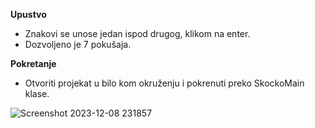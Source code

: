 **Upustvo**

- Znakovi se unose jedan ispod drugog, klikom na enter.
- Dozvoljeno je 7 pokušaja.

**Pokretanje**

- Otvoriti projekat u bilo kom okruženju i pokrenuti preko SkockoMain klase.

![Screenshot 2023-12-08 231857](https://github.com/djolemtr/skocko/assets/113414071/55be0530-2d91-4bb0-91b6-3d73f664d3ce)
